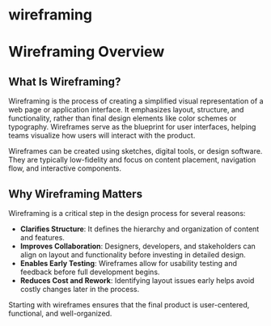 # wireframing

# Wireframing Overview

## What Is Wireframing?

Wireframing is the process of creating a simplified visual representation of a web page or application interface. It emphasizes layout, structure, and functionality, rather than final design elements like color schemes or typography. Wireframes serve as the blueprint for user interfaces, helping teams visualize how users will interact with the product.

Wireframes can be created using sketches, digital tools, or design software. They are typically low-fidelity and focus on content placement, navigation flow, and interactive components.

## Why Wireframing Matters

Wireframing is a critical step in the design process for several reasons:

- **Clarifies Structure**: It defines the hierarchy and organization of content and features.
- **Improves Collaboration**: Designers, developers, and stakeholders can align on layout and functionality before investing in detailed design.
- **Enables Early Testing**: Wireframes allow for usability testing and feedback before full development begins.
- **Reduces Cost and Rework**: Identifying layout issues early helps avoid costly changes later in the process.

Starting with wireframes ensures that the final product is user-centered, functional, and well-organized.
